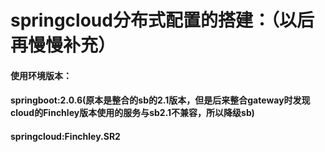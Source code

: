 # springcloud分布式配置的搭建：（以后再慢慢补充）
#### 使用环境版本：
#### springboot:2.0.6(原本是整合的sb的2.1版本，但是后来整合gateway时发现cloud的Finchley版本使用的服务与sb2.1不兼容，所以降级sb)
#### springcloud:Finchley.SR2
